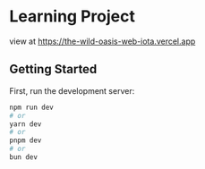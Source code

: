 # Learning Project

view at https://the-wild-oasis-web-iota.vercel.app

## Getting Started

First, run the development server:

```bash
npm run dev
# or
yarn dev
# or
pnpm dev
# or
bun dev
```
